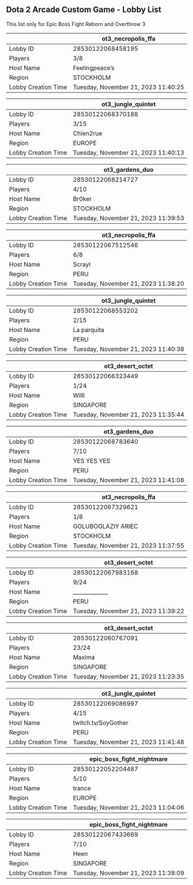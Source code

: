 ## Dota 2 Arcade Custom Game - Lobby List

This list only for Epic Boss Fight Reborn and Overthrow 3

|  | ot3_necropolis_ffa |
| ------ | ------ |
| Lobby ID | 28530122068458195 |
| Players | 3/8 |
| Host Name | Feelingpeace’s |
| Region | STOCKHOLM |
| Lobby Creation Time | Tuesday, November 21, 2023 11:40:25 |


|  | ot3_jungle_quintet |
| ------ | ------ |
| Lobby ID | 28530122068370188 |
| Players | 3/15 |
| Host Name | Chien2rue |
| Region | EUROPE |
| Lobby Creation Time | Tuesday, November 21, 2023 11:40:13 |


|  | ot3_gardens_duo |
| ------ | ------ |
| Lobby ID | 28530122068214727 |
| Players | 4/10 |
| Host Name | Br0ker |
| Region | STOCKHOLM |
| Lobby Creation Time | Tuesday, November 21, 2023 11:39:53 |


|  | ot3_necropolis_ffa |
| ------ | ------ |
| Lobby ID | 28530122067512546 |
| Players | 6/8 |
| Host Name | Scrayl |
| Region | PERU |
| Lobby Creation Time | Tuesday, November 21, 2023 11:38:20 |


|  | ot3_jungle_quintet |
| ------ | ------ |
| Lobby ID | 28530122068553202 |
| Players | 2/15 |
| Host Name | La parquita |
| Region | PERU |
| Lobby Creation Time | Tuesday, November 21, 2023 11:40:38 |


|  | ot3_desert_octet |
| ------ | ------ |
| Lobby ID | 28530122066323449 |
| Players | 1/24 |
| Host Name | Willl |
| Region | SINGAPORE |
| Lobby Creation Time | Tuesday, November 21, 2023 11:35:44 |


|  | ot3_gardens_duo |
| ------ | ------ |
| Lobby ID | 28530122068783640 |
| Players | 7/10 |
| Host Name | YES YES YES |
| Region | PERU |
| Lobby Creation Time | Tuesday, November 21, 2023 11:41:08 |


|  | ot3_necropolis_ffa |
| ------ | ------ |
| Lobby ID | 28530122067329621 |
| Players | 1/8 |
| Host Name | GOLUBOGLAZIY ARIEC |
| Region | STOCKHOLM |
| Lobby Creation Time | Tuesday, November 21, 2023 11:37:55 |


|  | ot3_desert_octet |
| ------ | ------ |
| Lobby ID | 28530122067983168 |
| Players | 9/24 |
| Host Name | _____________ |
| Region | PERU |
| Lobby Creation Time | Tuesday, November 21, 2023 11:39:22 |


|  | ot3_desert_octet |
| ------ | ------ |
| Lobby ID | 28530122060767091 |
| Players | 23/24 |
| Host Name | Maxima |
| Region | SINGAPORE |
| Lobby Creation Time | Tuesday, November 21, 2023 11:23:35 |


|  | ot3_jungle_quintet |
| ------ | ------ |
| Lobby ID | 28530122069086997 |
| Players | 4/15 |
| Host Name | twitch.tv/SoyGother |
| Region | PERU |
| Lobby Creation Time | Tuesday, November 21, 2023 11:41:48 |


|  | epic_boss_fight_nightmare |
| ------ | ------ |
| Lobby ID | 28530122052204487 |
| Players | 5/10 |
| Host Name | trance |
| Region | EUROPE |
| Lobby Creation Time | Tuesday, November 21, 2023 11:04:06 |


|  | epic_boss_fight_nightmare |
| ------ | ------ |
| Lobby ID | 28530122067433669 |
| Players | 7/10 |
| Host Name | Heen |
| Region | SINGAPORE |
| Lobby Creation Time | Tuesday, November 21, 2023 11:38:09 |


